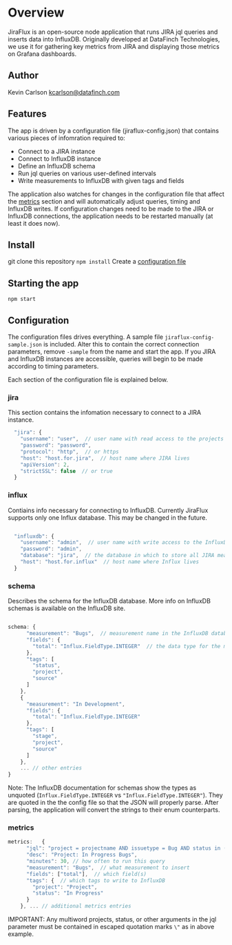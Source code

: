 # Overview

JiraFlux is an open-source node application that runs JIRA jql queries and inserts data into InfluxDB. Originally developed at DataFinch Technologies, we use it for gathering key metrics from JIRA and displaying those metrics on Grafana dashboards.

## Author

Kevin Carlson
kcarlson@datafinch.com

## Features

The app is driven by a configuration file (jiraflux-config.json) that contains various pieces of infomration required to:

* Connect to a JIRA instance
* Connect to InfluxDB instance
* Define an InfluxDB schema
* Run jql queries on various user-defined intervals
* Write measurements to InfluxDB with given tags and fields

The application also watches for changes in the configuration file that affect the [metrics](#metrics) section and will automatically adjust queries, timing and InfluxDB writes. If configuration changes need to be made to the JIRA or InfluxDB connections, the application needs to be restarted manually (at least it does now).

## Install

git clone this repository
`npm install`
Create a [configuration file](#configuration)

## Starting the app

`npm start`

## Configuration

The configuration files drives everything.  A sample file `jiraflux-config-sample.json` is included. Alter this to contain the correct connection parameters, remove `-sample` from the name and start the app. If you JIRA and InfluxDB instances are accessible, queries will begin to be made according to timing parameters.

Each section of the configuration file is explained below.

### jira

This section contains the infomation necessary to connect to a JIRA instance.

```js
  "jira": {
    "username": "user",  // user name with read access to the projects you want to query
    "password": "password",
    "protocol": "http",  // or https
    "host": "host.for.jira",  // host name where JIRA lives
    "apiVersion": 2,  
    "strictSSL": false  // or true
  }
```


### influx

Contiains info necessary for connecting to InfluxDB. Currently JiraFlux supports only one Influx database. This may be changed in the future.

```js

  "influxdb": {
    "username": "admin",  // user name with write access to the InfluxDB database listed in this config
    "password": "admin",  
    "database": "jira",  // the database in which to store all JIRA measurements
    "host": "host.for.influx"  // host name where Influx lives
  }
```

### schema

Describes the schema for the InfluxDB database. More info on InfluxDB schemas is available on the InfluxDB site.

```js

schema: {
      "measurement": "Bugs",  // measurement name in the InfluxDB database
      "fields": {
        "total": "Influx.FieldType.INTEGER"  // the data type for the measurement as a string
      },
      "tags": [
        "status", 
        "project",
        "source"
      ]
    },
    {
      "measurement": "In Development",
      "fields": {
        "total": "Influx.FieldType.INTEGER"
      },
      "tags": [
        "stage",
        "project",
        "source"
      ]
    },
    ... // other entries
}

```

Note: The InfluxDB documentation for schemas show the types as unquoted (`Influx.FieldType.INTEGER` vs `"Influx.FieldType.INTEGER"`). They are quoted in the the config file so that the JSON will properly parse. After parsing, the application will convert the strings to their enum counterparts.

### metrics

```js
metrics:   {
      "jql": "project = projectname AND issuetype = Bug AND status in (Open, \"In QA\")",
      "desc": "Project: In Progress Bugs",
      "minutes": 30, // how often to run this query
      "measurement": "Bugs",  // what measurement to insert
      "fields": ["total"],  // which field(s)
      "tags": {  // which tags to write to InfluxDB
        "project": "Project",
        "status": "In Progress"
      }
    }, ... // additional metrics entries
```

IMPORTANT: Any multiword projects, status, or other arguments in the jql parameter must be contained in escaped quotation marks `\"` as in above example. 

